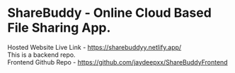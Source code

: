 # ShareBuddy - Online Cloud Based File Sharing App.

Hosted Website Live Link - https://sharebuddyy.netlify.app/ <br />
This is a backend repo.<br />
Frontend Github Repo - https://github.com/jaydeepxx/ShareBuddyFrontend

